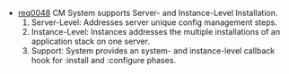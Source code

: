 * [req0048](https://github.com/DomainDrivenArchitecture/ddaRequirement/blob/master/en/requirements/req0048.md) CM System supports Server- and Instance-Level Installation. 
  1. Server-Level: Addresses server unique config management steps.
  2. Instance-Level: Instances addresses the multiple installations of an application stack on one server.
  3. Support: System provides an system- and instance-level callback hook for :install and :configure phases. 
